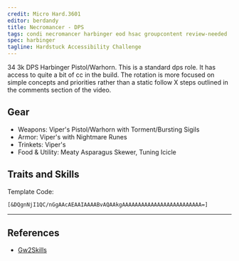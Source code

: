 ```yaml
---
credit: Micro Hard.3601
editor: berdandy
title: Necromancer - DPS
tags: condi necromancer harbinger eod hsac groupcontent review-needed
spec: harbinger
tagline: Hardstuck Accessibility Challenge
---
```


34 3k DPS Harbinger Pistol/Warhorn. This is a standard dps role. It has access to quite a bit of cc in the build. The rotation is more focused on simple concepts and priorities rather than a static follow X steps outlined in the comments section of the video. 

## Gear

- Weapons: Viper's Pistol/Warhorn with Torment/Bursting Sigils
- Armor: Viper's with Nightmare Runes
- Trinkets: Viper's
- Food & Utility: Meaty Asparagus Skewer, Tuning Icicle

## Traits and Skills

Template Code:

`[&DQgnNjI1QC/nGgAAcAEAAIAAAABvAQAAkgAAAAAAAAAAAAAAAAAAAAAAAAA=]`

---

<div
  data-armory-embed='skills'
  data-armory-ids='62667,10589,10544,10611,10549'
>
</div>
<div
  data-armory-embed='specializations'
  data-armory-ids='39,50,64'
  data-armory-39-traits='2013,816,801'
  data-armory-50-traits='875,894,905'
  data-armory-64-traits='2185,2209,2194'
>
</div>
<script async src='https://unpkg.com/armory-embeds@^0.x.x/armory-embeds.js'></script>



## References

- [Gw2Skills](http://gw2skills.net/editor/?PSgEoEWGKriBy0YkYxeVHfB-zRRYmRDvcEMlRuFVHJgwHkgYz/akx0G-e)
